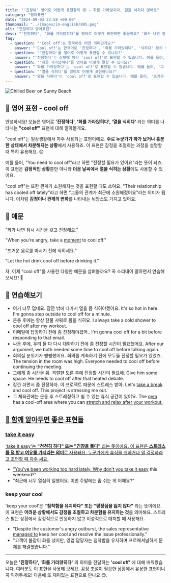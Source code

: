 ```yaml
---
title: "'진정해' 영어로 어떻게 표현할까 😌 - 화를 가라앉히다, 열을 식히다 영어로"
category: "영어표현"
date: "2024-09-03 23:58 +09:00"
thumbnail: "../images/in-english/085.png"
alt: "진정하다 영어표현"
desc: "'진정하다', '화를 가라앉히다'를 영어로 어떻게 표현하면 좋을까요? '화가 나면 잠시 시간을 갖고 진정해요.', '뜨거운 음료를 마시기 전에 식히세요.' 등을 영어로 표현하는 법을 배워봅시다. 다양한 예문을 통해서 연습하고 본인의 표현으로 만들어 보세요."
faq:
  - question: "'Cool off'는 한국어로 어떤 의미인가요?"
    answer: "'Cool off'는 한국어로 '진정하다', '화를 가라앉히다', '식히다' 등의 의미로 사용됩니다. 감정적인 상황이나 더운 날씨, 뜨거운 음식 등을 식히는 상황에서 사용할 수 있습니다."
  - question: "'진정하다'를 영어로 어떻게 표현할 수 있나요?"
    answer: "'진정하다'는 상황에 따라 'cool off'로 표현할 수 있습니다. 예를 들어, '화가 났을 때는 잠시 진정할 시간을 가져보세요'는 'When you're angry, take a moment to cool off'로 말할 수 있습니다."
  - question: "'화를 가라앉히다'를 영어로 어떻게 말할 수 있나요?"
    answer: "'화를 가라앉히다'는 'cool off'로 표현할 수 있습니다. 예를 들어, '그 말다툼 후에 화를 가라앉힐 필요가 있어요'는 'I need to cool off after that argument'로 말할 수 있습니다."
  - question: "'열을 식히다'를 영어로 어떻게 표현하나요?"
    answer: "'열을 식히다'는 'cool off'로 표현할 수 있습니다. 예를 들어, '뜨거운 음료를 마시기 전에 식히세요'는 'Let the hot drink cool off before drinking it'로 말할 수 있습니다."
---
```


![Chilled Beer on Sunny Beach](../images/in-english/085-1.avif)

## 🌟 영어 표현 - cool off

안녕하세요! 오늘은 영어로 **'진정하다', '화를 가라앉히다', '열을 식히다'** 라는 의미를 나타내는 **"cool off"** 표현에 대해 알아볼게요.

"cool off"는 일상생활에서 자주 사용되는 표현이에요. **주로 누군가가 화가 났거나 흥분한 상태에서 차분해지는 상황**에서 사용하죠. 이 표현은 감정을 조절하는 과정을 설명할 때 특히 유용해요. 😌

예를 들어, "You need to cool off"라고 하면 "진정할 필요가 있어요"라는 뜻이 되죠. 이 표현은 **감정적인 상황**뿐만 아니라 **더운 날씨에서 열을 식히는 상황**에도 사용할 수 있어요.

"cool off"는 또한 관계가 소원해지는 것을 표현할 때도 쓰여요. "Their relationship has cooled off lately"라고 하면 "그들의 관계가 최근에 소원해졌어요"라는 의미가 됩니다. 이처럼 **감정이나 관계의 변화**를 나타내는 뉘앙스도 가지고 있어요.

## 📖 예문

"화가 나면 잠시 시간을 갖고 진정해요."

"When you're angry, take a [moment](/blog/in-english/490.moment/) to cool off."

"뜨거운 음료를 마시기 전에 식히세요."

"Let the hot drink cool off before drinking it."

자, 이제 "cool off"를 사용한 다양한 예문을 살펴볼까요? 꼭 소리내어 말하면서 연습해보세요! 🚀

## 💬 연습해보기

<ul data-interactive-list>
  <li data-interactive-item>
    <span data-toggler>여기 너무 덥네요. 잠깐 밖에 나가서 열을 좀 식혀야겠어요.</span>
    <span data-answer>It's so hot in here. I'm gonna step outside to cool off for a minute.</span>
  </li>
  <li data-interactive-item>
    <span data-toggler>운동 후에는 항상 찬물 샤워로 몸을 식혀요.</span>
    <span data-answer>I always take a cold shower to cool off after my workout.</span>
  </li>
  <li data-interactive-item>
    <span data-toggler>이메일에 답장하기 전에 좀 진정해야겠어..</span>
    <span data-answer>I'm gonna cool off for a bit before responding to that email.</span>
  </li>
  <li data-interactive-item>
    <span data-toggler>싸운 후에, 우리 둘 다 다시 대화하기 전에 좀 진정할 시간이 필요했어요.</span>
    <span data-answer>After our argument, we both needed some time to cool off before talking again.</span>
  </li>
  <li data-interactive-item>
    <span data-toggler>회의실 분위기가 팽팽했어요. 회의를 계속하기 전에 모두들 진정할 필요가 있었죠.</span>
    <span data-answer>The tension in the room was high. Everyone needed to cool off before continuing the meeting.</span>
  </li>
  <li data-interactive-item>
    <span data-toggler>그에게 좀 시간을 줘. 격렬한 토론 후에 진정할 시간이 필요해.</span>
    <span data-answer>Give him some space. He needs to cool off after that heated debate.</span>
  </li>
  <li data-interactive-item>
    <span data-toggler>잠깐 쉬면서 좀 진정하자. 이 프로젝트 때문에 스트레스 받아.</span>
    <span data-answer>Let's <a href="/blog/in-english/202.take-a-break/">take a break</a> and cool off. This project is stressing me out.</span>
  </li>
  <li data-interactive-item>
    <span data-toggler>그 체육관에는 운동 후 스트레칭하고 쉴 수 있는 휴식 공간이 있어요.</span>
    <span data-answer>The <a href="/blog/in-english/431.gym/">gym</a> has a cool-off area where you can <a href="/blog/topic/014/#2-%EC%8A%A4%ED%8A%B8%EB%A0%88%EC%B9%AD-stretch">stretch</> and relax after your workout.</span>
  </li>
</ul>

## 🤝 함께 알아두면 좋은 표현들

### take it easy

'take it easy'는 **"천천히 하다" 또는 "긴장을 풀다"** 라는 뜻이에요. 이 표현은 **스트레스를 덜 받고 여유를 가지라는 의미**로 사용돼요. 누군가에게 휴식을 취하거나 덜 걱정하라고 조언할 때 자주 써요.

- "You've been working too hard lately. Why don't you [take it easy](/blog/너무-긴장하지마-영어표현/) this weekend?"
- "최근에 너무 열심히 일했어요. 이번 주말에는 좀 쉬는 게 어때요?"

### keep your cool

'keep your cool'은 **"침착함을 유지하다" 또는 "평정심을 잃지 않다"** 라는 뜻이에요. 이 표현은 **어려운 상황에서도 감정을 조절하고 차분함을 유지하는 것**을 의미해요. 스트레스 받는 상황에서 감정적으로 반응하지 않고 이성적으로 대처할 때 사용해요.

- "Despite the customer's angry outburst, the sales representative [managed to](/blog/in-english/175.manage-to/) keep her cool and resolve the issue professionally."
- "고객이 불같이 화를 냈지만, 영업 담당자는 침착함을 유지하며 프로페셔널하게 문제를 해결했습니다."

---

오늘은 **'진정하다', '화를 가라앉히다'** 의 의미를 전달하는 **'cool off'** 에 대해 배워봤습니다. 여러분도 이 표현을 사용해 보세요. 감정 조절이 필요한 상황에서 유용한 표현이니 꼭 익혀두세요! 다음에 또 재미있는 표현으로 만나요 😊.
